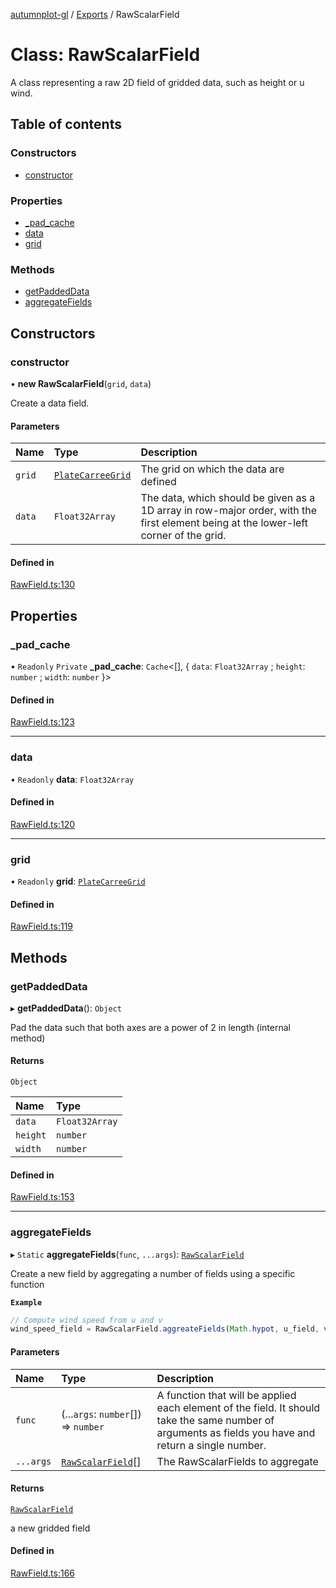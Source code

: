 [autumnplot-gl](../README.md) / [Exports](../modules.md) / RawScalarField

# Class: RawScalarField

A class representing a raw 2D field of gridded data, such as height or u wind.

## Table of contents

### Constructors

- [constructor](RawScalarField.md#constructor)

### Properties

- [\_pad\_cache](RawScalarField.md#_pad_cache)
- [data](RawScalarField.md#data)
- [grid](RawScalarField.md#grid)

### Methods

- [getPaddedData](RawScalarField.md#getpaddeddata)
- [aggregateFields](RawScalarField.md#aggregatefields)

## Constructors

### constructor

• **new RawScalarField**(`grid`, `data`)

Create a data field.

#### Parameters

| Name | Type | Description |
| :------ | :------ | :------ |
| `grid` | [`PlateCarreeGrid`](PlateCarreeGrid.md) | The grid on which the data are defined |
| `data` | `Float32Array` | The data, which should be given as a 1D array in row-major order, with the first element being at the lower-left corner of the grid. |

#### Defined in

[RawField.ts:130](https://github.com/tsupinie/autumnplot-gl/blob/749eabd/src/RawField.ts#L130)

## Properties

### \_pad\_cache

• `Readonly` `Private` **\_pad\_cache**: `Cache`<[], { `data`: `Float32Array` ; `height`: `number` ; `width`: `number`  }\>

#### Defined in

[RawField.ts:123](https://github.com/tsupinie/autumnplot-gl/blob/749eabd/src/RawField.ts#L123)

___

### data

• `Readonly` **data**: `Float32Array`

#### Defined in

[RawField.ts:120](https://github.com/tsupinie/autumnplot-gl/blob/749eabd/src/RawField.ts#L120)

___

### grid

• `Readonly` **grid**: [`PlateCarreeGrid`](PlateCarreeGrid.md)

#### Defined in

[RawField.ts:119](https://github.com/tsupinie/autumnplot-gl/blob/749eabd/src/RawField.ts#L119)

## Methods

### getPaddedData

▸ **getPaddedData**(): `Object`

Pad the data such that both axes are a power of 2 in length (internal method)

#### Returns

`Object`

| Name | Type |
| :------ | :------ |
| `data` | `Float32Array` |
| `height` | `number` |
| `width` | `number` |

#### Defined in

[RawField.ts:153](https://github.com/tsupinie/autumnplot-gl/blob/749eabd/src/RawField.ts#L153)

___

### aggregateFields

▸ `Static` **aggregateFields**(`func`, `...args`): [`RawScalarField`](RawScalarField.md)

Create a new field by aggregating a number of fields using a specific function

**`Example`**

```ts
// Compute wind speed from u and v
wind_speed_field = RawScalarField.aggreateFields(Math.hypot, u_field, v_field);
```

#### Parameters

| Name | Type | Description |
| :------ | :------ | :------ |
| `func` | (...`args`: `number`[]) => `number` | A function that will be applied each element of the field. It should take the same number of arguments as fields you have and return a single number. |
| `...args` | [`RawScalarField`](RawScalarField.md)[] | The RawScalarFields to aggregate |

#### Returns

[`RawScalarField`](RawScalarField.md)

a new gridded field

#### Defined in

[RawField.ts:166](https://github.com/tsupinie/autumnplot-gl/blob/749eabd/src/RawField.ts#L166)
